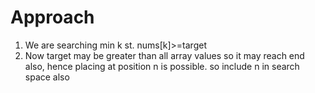 # Approach
1. We are searching min k st. nums[k]>=target
2. Now target may be greater than all array values so it may reach end also, hence placing at position n is possible. so include n in search space also